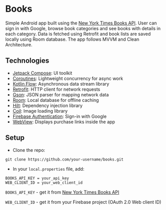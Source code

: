 # Books
Simple Android app built using the [New York Times Books API](https://developer.nytimes.com/docs/books-product/1/overview).
User can sign in with Google, browse book categories and see books with details in each category. 
Data is fetched using Retrofit and book lists are saved locally using Room database.
The app follows MVVM and Clean Architecture.

## Technologies
- [Jetpack Compose](https://developer.android.com/jetpack/compose): UI toolkit
- [Coroutines](https://kotlinlang.org/docs/coroutines-overview.html): Lightweight concurrency for async work
- [Kotlin Flow](https://kotlinlang.org/docs/flow.html): Asynchronous data stream library
- [Retrofit](https://square.github.io/retrofit/): HTTP client for network requests
- [Gson](https://github.com/google/gson): JSON parser for mapping network data
- [Room](https://developer.android.com/training/data-storage/room): Local database for offline caching
- [Hilt](https://developer.android.com/training/dependency-injection/hilt-android): Dependency injection library
- [Coil](https://coil-kt.github.io/coil/compose/): Image loading library
- [Firebase Authentication](https://firebase.google.com/products/auth): Sign-in with Google
- [WebView](https://developer.android.com/reference/android/webkit/WebView): Displays purchase links inside the app

## Setup
- Clone the repo:
```
git clone https://github.com/your-username/books.git
```


- In your `local.properties` file, add:
```
BOOKS_API_KEY = your_api_key
WEB_CLIENT_ID = your_web_client_id
```

`BOOKS_API_KEY` - get it from [New York Times Books API](https://developer.nytimes.com/docs/books-product/1/overview)

`WEB_CLIENT_ID` - get it from your Firebase project (OAuth 2.0 Web client ID)
